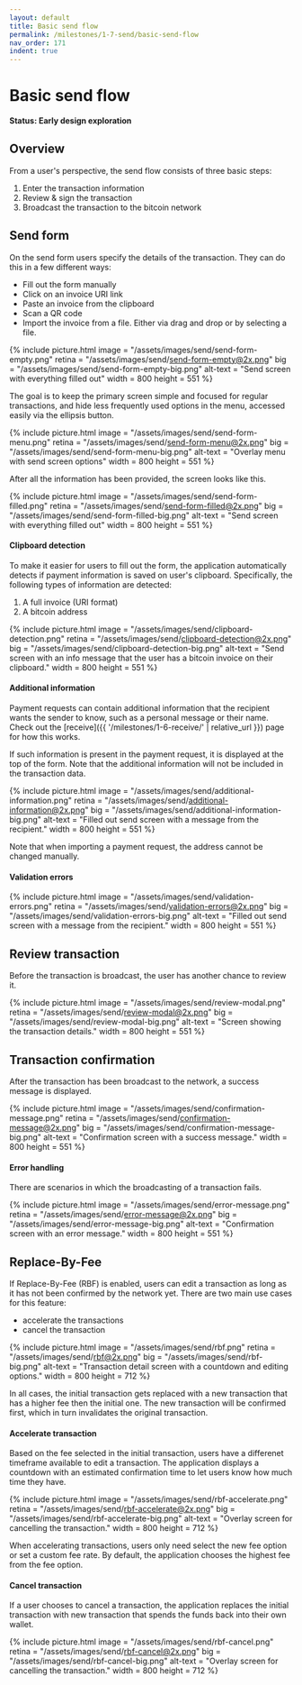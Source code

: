 ```yaml
---
layout: default
title: Basic send flow
permalink: /milestones/1-7-send/basic-send-flow
nav_order: 171
indent: true
---
```


# Basic send flow

**Status: Early design exploration**

## Overview

From a user's perspective, the send flow consists of three basic steps:

1. Enter the transaction information
1. Review & sign the transaction
1. Broadcast the transaction to the bitcoin network

## Send form

On the send form users specify the details of the transaction. They can do this in a few different ways:

- Fill out the form manually
- Click on an invoice URI link
- Paste an invoice from the clipboard
- Scan a QR code
- Import the invoice from a file. Either via drag and drop or by selecting a file.

{% include picture.html
	image = "/assets/images/send/send-form-empty.png"
	retina = "/assets/images/send/send-form-empty@2x.png"
	big = "/assets/images/send/send-form-empty-big.png"
	alt-text = "Send screen with everything filled out"
	width = 800
	height = 551
%}

The goal is to keep the primary screen simple and focused for regular transactions, and hide less frequently used options in the menu, accessed easily via the ellipsis button.


{% include picture.html
	image = "/assets/images/send/send-form-menu.png"
	retina = "/assets/images/send/send-form-menu@2x.png"
	big = "/assets/images/send/send-form-menu-big.png"
	alt-text = "Overlay menu with send screen options"
	width = 800
	height = 551
%}

After all the information has been provided, the screen looks like this.

{% include picture.html
	image = "/assets/images/send/send-form-filled.png"
	retina = "/assets/images/send/send-form-filled@2x.png"
	big = "/assets/images/send/send-form-filled-big.png"
	alt-text = "Send screen with everything filled out"
	width = 800
	height = 551
%}

#### Clipboard detection

To make it easier for users to fill out the form, the application automatically detects if payment information is saved on user's clipboard. Specifically, the following types of information are detected: 

1. A full invoice (URI format)
1. A bitcoin address

{% include picture.html
	image = "/assets/images/send/clipboard-detection.png"
	retina = "/assets/images/send/clipboard-detection@2x.png"
	big = "/assets/images/send/clipboard-detection-big.png"
	alt-text = "Send screen with an info message that the user has a bitcoin invoice on their clipboard."
	width = 800
	height = 551
%}

#### Additional information

Payment requests can contain additional information that the recipient wants the sender to know, such as a personal message or their name. Check out the [receive]({{ '/milestones/1-6-receive/' | relative_url }}) page for how this works.

If such information is present in the payment request, it is displayed at the top of the form. Note that the additional information will not be included in the transaction data.

{% include picture.html
	image = "/assets/images/send/additional-information.png"
	retina = "/assets/images/send/additional-information@2x.png"
	big = "/assets/images/send/additional-information-big.png"
	alt-text = "Filled out send screen with a message from the recipient."
	width = 800
	height = 551
%}

Note that when importing a payment request, the address cannot be changed manually.

#### Validation errors

{% include picture.html
	image = "/assets/images/send/validation-errors.png"
	retina = "/assets/images/send/validation-errors@2x.png"
	big = "/assets/images/send/validation-errors-big.png"
	alt-text = "Filled out send screen with a message from the recipient."
	width = 800
	height = 551
%}


## Review transaction

Before the transaction is broadcast, the user has another chance to review it.

{% include picture.html
	image = "/assets/images/send/review-modal.png"
	retina = "/assets/images/send/review-modal@2x.png"
	big = "/assets/images/send/review-modal-big.png"
	alt-text = "Screen showing the transaction details."
	width = 800
	height = 551
%}

## Transaction confirmation

After the transaction has been broadcast to the network, a success message is displayed. 

{% include picture.html
	image = "/assets/images/send/confirmation-message.png"
	retina = "/assets/images/send/confirmation-message@2x.png"
	big = "/assets/images/send/confirmation-message-big.png"
	alt-text = "Confirmation screen with a success message."
	width = 800
	height = 551
%}

#### Error handling

There are scenarios in which the broadcasting of a transaction fails.

{% include picture.html
	image = "/assets/images/send/error-message.png"
	retina = "/assets/images/send/error-message@2x.png"
	big = "/assets/images/send/error-message-big.png"
	alt-text = "Confirmation screen with an error message."
	width = 800
	height = 551
%}

## Replace-By-Fee

If Replace-By-Fee (RBF) is enabled, users can edit a transaction as long as it has not been confirmed by the network yet. There are two main use cases for this feature: 

- accelerate the transactions
- cancel the transaction

{% include picture.html
	image = "/assets/images/send/rbf.png"
	retina = "/assets/images/send/rbf@2x.png"
	big = "/assets/images/send/rbf-big.png"
	alt-text = "Transaction detail screen with a countdown and editing options."
	width = 800
	height = 712
%}

In all cases, the initial transaction gets replaced with a new transaction that has a higher fee then the initial one. The new transaction will be confirmed first, which in turn invalidates the original transaction.

#### Accelerate transaction

Based on the fee selected in the initial transaction, users have a differenet timeframe available to edit a transaction. The application displays a countdown with an estimated confirmation time to let users know how much time they have.

{% include picture.html
	image = "/assets/images/send/rbf-accelerate.png"
	retina = "/assets/images/send/rbf-accelerate@2x.png"
	big = "/assets/images/send/rbf-accelerate-big.png"
	alt-text = "Overlay screen for cancelling the transaction."
	width = 800
	height = 712
%}

When accelerating transactions, users only need select the new fee option or set a custom fee rate. By default, the application chooses the highest fee from the fee option.

#### Cancel transaction

If a user chooses to cancel a transaction, the application replaces the initial transaction with new transaction that spends the funds back into their own wallet. 

{% include picture.html
	image = "/assets/images/send/rbf-cancel.png"
	retina = "/assets/images/send/rbf-cancel@2x.png"
	big = "/assets/images/send/rbf-cancel-big.png"
	alt-text = "Overlay screen for cancelling the transaction."
	width = 800
	height = 712
%}
